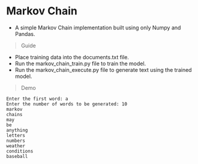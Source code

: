 # Markov Chain

- A simple Markov Chain implementation built using only Numpy and Pandas.

> Guide

- Place training data into the documents.txt file.
- Run the markov_chain_train.py file to train the model.
- Run the markov_chain_execute.py file to generate text using the trained model.

> Demo


```
Enter the first word: a
Enter the number of words to be generated: 10
markov
chains
may
be
anything
letters
numbers
weather
conditions
baseball
```
